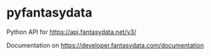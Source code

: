 # pyfantasydata
Python API for https://api.fantasydata.net/v3/

Documentation on https://developer.fantasydata.com/documentation

